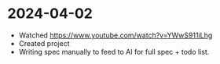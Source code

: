 # 2024-04-02

- Watched https://www.youtube.com/watch?v=YWwS911iLhg
- Created project
- Writing spec manually to feed to AI for full spec + todo list.